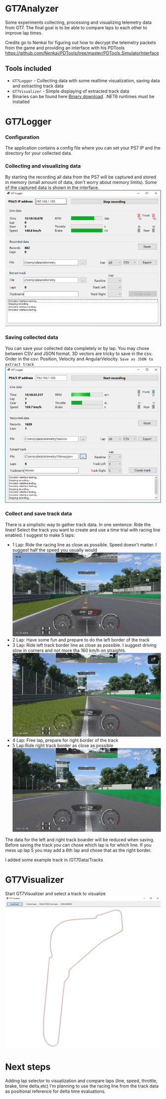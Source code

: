 # GT7Analyzer
Some experiments collecting, processing and visualizing telemetry data from GT7.
The final goal is to be able to compare laps to each other to improve lap times.

Credits go to Nenkai for figuring out how to decrypt the telemetry packets from the game and providing an interface with his PDTools https://github.com/Nenkai/PDTools/tree/master/PDTools.SimulatorInterface
 
## Tools included
* `GT7Logger` - Collecting data with some realtime visualization, saving data and extracting track data
* `GT7Visualizer` - Simple displaying of extracted track data
* Binaries can be found here <a href="https://github.com/RealJean42/GT7Analyzer/releases/tag/v0.1.0">Binary download</a>. .NET6 runtimes must be installed

# GT7Logger
### Configuration
The application contains a config file where you can set your PS7 IP and the directory for your collected data.
### Collecting and visualizing data
By starting the recording all data from the PS7 will be captured and stored in memory (small amount of data, don't worry about memory limits). Some of the captured data is shown in the interface.
<img src="https://github.com/RealJean42/GT7Analyzer/blob/master/Docs/Images/Collecting.PNG"></img>
### Saving collected data
You can save your collected data completely or by lap. You may chose between CSV and JSON format. 3D vectors are tricky to save in the csv. Order in the csv: Position, Velocity and AngularVelocity.
`Save as JSON to extract track`
<img src="https://github.com/RealJean42/GT7Analyzer/blob/master/Docs/Images/Extracting.PNG"></img>
### Collect and save track data
There is a simplistic way to gather track data. In one sentence: Ride the lines!
Select the track you want to create and use a time trial with racing line enabled.
I suggest to make 5 laps:
* 1 Lap: Ride the racing line as close as possible. Speed doesn't matter. I suggest half the speed you usually would
<img src="https://github.com/RealJean42/GT7Analyzer/blob/master/Docs/Images/Raceline.jpg"></img>
* 2 Lap: Have some fun and prepare to do the left border of the track
* 3 Lap: Ride left track border line as close as possible. I suggest driving slow in corners and not more tha 160 km/h on straights.
<img src="https://github.com/RealJean42/GT7Analyzer/blob/master/Docs/Images/TrackLeft.jpg"></img>
* 4 Lap: Free lap, prepare for right border of the track
* 5 Lap:Ride right track border as close as possible
<img src="https://github.com/RealJean42/GT7Analyzer/blob/master/Docs/Images/TrackRight.jpg"></img>

The data for the left and right track boarder will be reduced when saving. Before saving the track you can chose which lap is for which line. If you mess up lap 5 you may add a 6th lap and chose that as the right border.

I added some example track in /GT7Data/Tracks
# GT7Visualizer
Start GT7Visualizer and select a track to visualize
<img src="https://github.com/RealJean42/GT7Analyzer/blob/master/Docs/Images/visualize.PNG"></img>
# Next steps
Adding lap selector to visualization and compare laps (line, speed, throttle, brake, time delta,etc)
I'm planning to use the racing line from the track data as positional reference for delta time evaluations.

